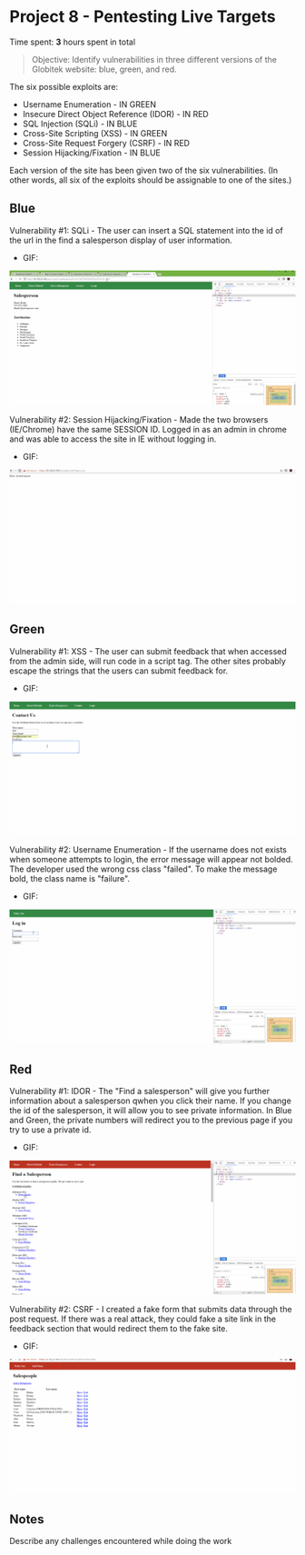 # Project 8 - Pentesting Live Targets

Time spent: **3** hours spent in total

> Objective: Identify vulnerabilities in three different versions of the Globitek website: blue, green, and red.

The six possible exploits are:
* Username Enumeration						 - IN GREEN
* Insecure Direct Object Reference (IDOR)	 - IN RED
* SQL Injection (SQLi)						 - IN BLUE
* Cross-Site Scripting (XSS)				 - IN GREEN
* Cross-Site Request Forgery (CSRF)			 - IN RED
* Session Hijacking/Fixation				 - IN BLUE

Each version of the site has been given two of the six vulnerabilities. (In other words, all six of the exploits should be assignable to one of the sites.)

## Blue

Vulnerability #1: SQLi - The user can insert a SQL statement into the id of the url in the find a salesperson display of user information.

 - GIF:
 
 ![Alt text](/Week8BlueSQLI.gif)

Vulnerability #2: Session Hijacking/Fixation - Made the two browsers (IE/Chrome) have the same SESSION ID. Logged in as an admin in chrome and was able to access the site in IE without logging in.

 - GIF:
 
 ![Alt text](/Week8BlueSessionHijacking.gif)


## Green

Vulnerability #1: XSS - The user can submit feedback that when accessed from the admin side, will run code in a script tag. The other sites probably escape the strings that the users can submit feedback for.

 - GIF: 
 
 ![Alt text](/Week8GreenXSS.gif)

Vulnerability #2: Username Enumeration - If the username does not exists when someone attempts to login, the error message will appear not bolded. The developer used the wrong css class "failed". To make the message bold, the class name is "failure".

 - GIF:
 
 ![Alt text](/Week8GreenUserNameEnum.gif)


## Red

Vulnerability #1: IDOR - The "Find a salesperson" will give you further information about a salesperson qwhen you click their name. If you change the id of the salesperson, it will allow you to see private information. In Blue and Green, the private numbers will redirect you to the previous page if you try to use a private id.

 - GIF: 
 
 ![Alt text](/Week8RedIDOR.gif)

Vulnerability #2: CSRF - I created a fake form that submits data through the post request. If there was a real attack, they could fake a site link in the feedback section that would redirect them to the fake site.

 - GIF:
 
 ![Alt text](/Week8RedCSRF.gif)
 
 


## Notes

Describe any challenges encountered while doing the work
